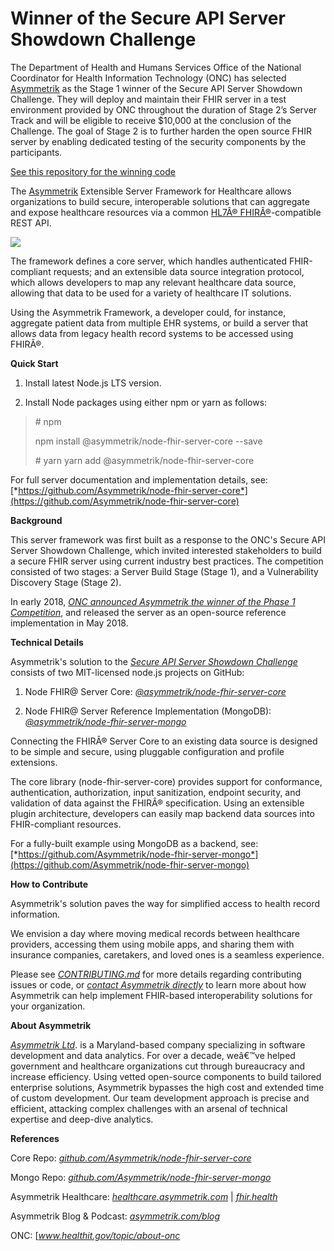 # Winner of the Secure API Server Showdown Challenge
The Department of Health and Humans Services Office of the National Coordinator for Health Information Technology (ONC) has selected [Asymmetrik](https://www.asymmetrik.com/) as the Stage 1 winner of the Secure API Server Showdown Challenge. They will deploy and maintain their FHIR server in a test environment provided by ONC throughout the duration of Stage 2’s Server Track and will be eligible to receive $10,000 at the conclusion of the Challenge. The goal of Stage 2 is to further harden the open source FHIR server by enabling dedicated testing of the security components by the participants.

[See this repository for the winning code](https://github.com/Asymmetrik/node-fhir-server-core)

The [Asymmetrik](https://asymmetrik.com/healthcare) Extensible Server Framework for Healthcare allows organizations to build secure, interoperable solutions that can aggregate and expose healthcare resources via a common [HL7Â® FHIRÂ®](https://www.hl7.org/fhir/)-compatible REST API.


![](https://www.asymmetrik.com/wp-content/uploads/2018/01/FHIR-Server-Architecture_Update.png)

The framework defines a core server, which handles authenticated FHIR-compliant requests; and an extensible data source integration protocol, which allows developers to map any relevant healthcare data source, allowing that data to be used for a variety of healthcare IT solutions.

Using the Asymmetrik Framework, a developer could, for instance, aggregate patient data from multiple EHR systems, or build a server that allows data from legacy health record systems to be accessed using FHIRÂ®.

**Quick Start**

1.  Install latest Node.js LTS version.

2.  Install Node packages using either npm or yarn as follows:

> \# npm
>
> npm install @asymmetrik/node-fhir-server-core --save
> 
> \# yarn
> yarn add @asymmetrik/node-fhir-server-core


For full server documentation and implementation details, see:
[*https://github.com/Asymmetrik/node-fhir-server-core*](https://github.com/Asymmetrik/node-fhir-server-core)


**Background**

This server framework was first built as a response to the ONC's Secure API Server Showdown Challenge, which invited interested stakeholders to build a secure FHIR server using current industry best practices. The competition consisted of two stages: a Server Build Stage (Stage 1), and a Vulnerability Discovery Stage (Stage 2).

In early 2018, [*ONC announced Asymmetrik the winner of the Phase 1 Competition*](https://www.challenge.gov/challenge/secure-api-server-showdown-challenge/), and released the server as an open-source reference implementation in May 2018.


**Technical Details**

Asymmetrik's solution to the [*Secure API Server Showdown Challenge*](https://www.challenge.gov/challenge/secure-api-server-showdown-challenge/) consists of two MIT-licensed node.js projects on GitHub:

1.  Node FHIR@ Server Core: [*@asymmetrik/node-fhir-server-core*](https://github.com/Asymmetrik/node-fhir-server-core)

2.  Node FHIR@ Server Reference Implementation (MongoDB): [*@asymmetrik/node-fhir-server-mongo*](https://github.com/Asymmetrik/node-fhir-server-mongo)

Connecting the FHIRÂ® Server Core to an existing data source is designed to be simple and secure, using pluggable configuration and profile extensions.

The core library (node-fhir-server-core) provides support for conformance, authentication, authorization, input sanitization, endpoint security, and validation of data against the FHIRÂ® specification. Using an extensible plugin architecture, developers can easily map backend data sources into FHIR-compliant resources.

For a fully-built example using MongoDB as a backend, see:\
[*https://github.com/Asymmetrik/node-fhir-server-mongo*](https://github.com/Asymmetrik/node-fhir-server-mongo)


**How to Contribute**

Asymmetrik's solution paves the way for simplified access to health record information.

We envision a day where moving medical records between healthcare providers, accessing them using mobile apps, and sharing them with insurance companies, caretakers, and loved ones is a seamless experience.

Please see [*CONTRIBUTING.md*](https://github.com/Asymmetrik/node-fhir-server-core/blob/master/.github/CONTRIBUTING.md) for more details regarding contributing issues or code, or [*contact Asymmetrik directly*](https://www.asymmetrik.com/about/contact-us/) to learn more about how Asymmetrik can help implement FHIR-based interoperability solutions for your organization.


**About Asymmetrik**

[*Asymmetrik Ltd*](https://www.asymmetrik.com). is a Maryland-based company specializing in software development and data analytics. For over a decade, weâ€™ve helped government and healthcare organizations cut through bureaucracy and increase efficiency. Using vetted open-source components to build tailored enterprise solutions, Asymmetrik bypasses the high cost and extended time of custom development. Our team development approach is precise and efficient, attacking complex challenges with an arsenal of technical expertise and deep-dive analytics.


**References**

Core Repo: [*github.com/Asymmetrik/node-fhir-server-core*](https://github.com/Asymmetrik/node-fhir-server-core)

Mongo Repo: [*github.com/Asymmetrik/node-fhir-server-mongo*](https://github.com/Asymmetrik/node-fhir-server-mongo)

Asymmetrik Healthcare: [*healthcare.asymmetrik.com*](https://www.asymmetrik.com/solutions/healthcare/) | [*fhir.health*](http://fhir.health)

Asymmetrik Blog & Podcast: [*asymmetrik.com/blog*](http://www.asymmetrik.com/blog)

ONC: [*www.healthit.gov/topic/about-onc*
